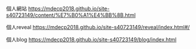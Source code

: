 個人網站 https://mdecp2018.github.io/site-s40723149/content/%E7%B0%A1%E4%BB%8B.html

個人reveal https://mdecp2018.github.io/site-s40723149/reveal/index.html#/

個人blog https://mdecp2018.github.io/site-s40723149/blog/index.html
